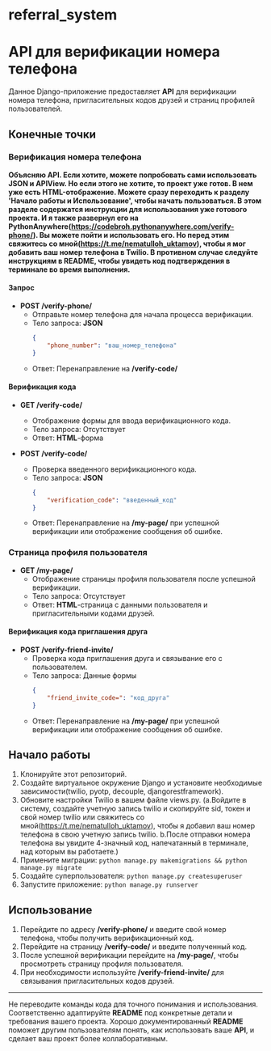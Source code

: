 # referral_system

# API для верификации номера телефона

Данное Django-приложение предоставляет **API** для верификации номера телефона, пригласительных кодов друзей и страниц профилей пользователей.

## Конечные точки

### Верификация номера телефона

**Объясняю API. Если хотите, можете попробовать сами использовать JSON и APIView. 
Но если этого не хотите, то проект уже готов. В нем уже есть HTML-отображение. 
Можете сразу переходить к разделу 'Начало работы и Использование', чтобы начать пользоваться. 
В этом разделе содержатся инструкции для использования уже готового проекта. 
И я также развернул его на PythonAnywhere(https://codebroh.pythonanywhere.com/verify-phone/). Вы можете пойти и использовать его. 
Но перед этим свяжитесь со мной(https://t.me/nematulloh_uktamov), чтобы я мог добавить ваш номер телефона в Twilio. 
В противном случае следуйте инструкциям в README, 
чтобы увидеть код подтверждения в терминале во время выполнения.**

#### Запрос

- **POST /verify-phone/**
  - Отправьте номер телефона для начала процесса верификации.
  - Тело запроса: **JSON**
    ```json
    {
        "phone_number": "ваш_номер_телефона"
    }
    ```
  - Ответ: Перенаправление на **/verify-code/**

#### Верификация кода

- **GET /verify-code/**
  - Отображение формы для ввода верификационного кода.
  - Тело запроса: Отсутствует
  - Ответ: **HTML**-форма

- **POST /verify-code/**
  - Проверка введенного верификационного кода.
  - Тело запроса: **JSON**
    ```json
    {
        "verification_code": "введенный_код"
    }
    ```
  - Ответ: Перенаправление на **/my-page/** при успешной верификации или отображение сообщения об ошибке.

### Страница профиля пользователя

- **GET /my-page/**
  - Отображение страницы профиля пользователя после успешной верификации.
  - Тело запроса: Отсутствует
  - Ответ: **HTML**-страница с данными пользователя и пригласительными кодами друзей.

#### Верификация кода приглашения друга

- **POST /verify-friend-invite/**
  - Проверка кода приглашения друга и связывание его с пользователем.
  - Тело запроса: Данные формы
    ```json
    {
        "friend_invite_code=": "код_друга"
    }
    ```
  - Ответ: Перенаправление на **/my-page/** при успешной верификации или отображение сообщения об ошибке.

## Начало работы

1. Клонируйте этот репозиторий.
2. Создайте виртуальное окружение Django и установите необходимые зависимости(twilio, pyotp, decouple, djangorestframework).
4. Обновите настройки Twilio в вашем файле views.py.
(a.Войдите в систему, создайте учетную запись twilio и скопируйте sid, токен и свой номер twilio 
или свяжитесь со мной(https://t.me/nematulloh_uktamov), чтобы я добавил ваш номер телефона в свою учетную запись twilio.
b.После отправки номера телефона вы увидите 4-значный код, напечатанный в терминале, над которым вы работаете.)
5. Примените миграции: `python manage.py makemigrations && python manage.py migrate`
6. Создайте суперпользователя: `python manage.py createsuperuser`
7. Запустите приложение: `python manage.py runserver`

## Использование

1. Перейдите по адресу **/verify-phone/** и введите свой номер телефона, чтобы получить верификационный код.
2. Перейдите на страницу **/verify-code/** и введите полученный код.
3. После успешной верификации перейдите на **/my-page/**, чтобы просмотреть страницу профиля пользователя.
4. При необходимости используйте **/verify-friend-invite/** для связывания пригласительных кодов друзей.





---

Не переводите команды кода для точного понимания и использования. Соответственно адаптируйте **README** под конкретные детали и требования вашего проекта. Хорошо документированный **README** поможет другим пользователям понять, как использовать ваше **API**, и сделает ваш проект более коллаборативным.
